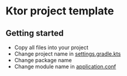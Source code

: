 # Ktor project template

## Getting started
* Copy all files into your project
* Change project name in [settings.gradle.kts](settings.gradle.kts)
* Change package name
* Change module name in [application.conf](src/main/resources/config/application.conf)
